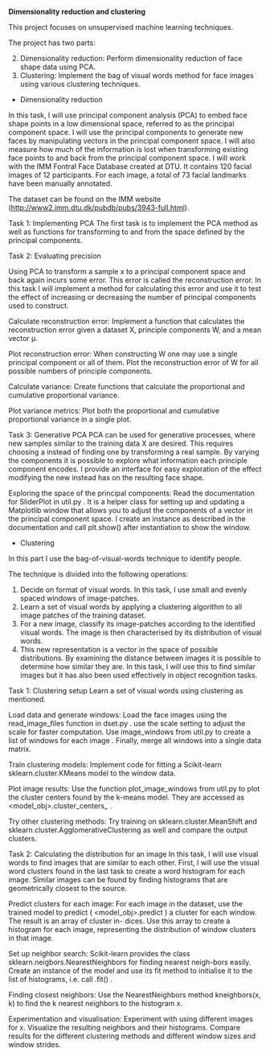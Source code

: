 **Dimensionality reduction and clustering**

This project focuses on unsupervised machine learning techniques.

The project has two parts:

2. Dimensionality reduction: Perform dimensionality reduction of face shape data using PCA.
3. Clustering: Implement the bag of visual words method for face images using various clustering techniques.


- Dimensionality reduction

In this task, I will use principal component analysis (PCA)
to embed face shape points in a low dimensional space, referred
to as the principal component space. I will use the principal
components to generate new faces by manipulating vectors in the
principal component space. I will also measure how much of the
information is lost when transforming existing face points to and
back from the principal component space.
I will work with the IMM Fontral Face Database created at
DTU. It contains 120 facial images of 12 participants. For each
image, a total of 73 facial landmarks have been manually annotated.

The dataset can be found on the IMM website (http://www2.imm.dtu.dk/pubdb/pubs/3943-full.html).

Task 1: Implementing PCA
The first task is to implement the PCA method as well as functions
for transforming to and from the space defined by the principal
components.

Task 2: Evaluating precision


Using PCA to transform a sample x to a principal component 
space and back again incurs some error. This error
is called the reconstruction error. In this task I will implement a
method for calculating this error and use it to test the effect of increasing 
or decreasing the number of principal components used to construct.

Calculate reconstruction error: 
Implement a function that calculates the reconstruction error given a dataset X,
principle components W, and a mean vector μ.

Plot reconstruction error: When constructing W one may use
a single principal component or all of them. Plot the reconstruction 
error of W for all possible numbers of principle components.

Calculate variance: Create functions that calculate the proportional and cumulative proportional variance.

Plot variance metrics: Plot both the proportional and cumulative proportional variance in a single plot.

Task 3: Generative PCA
PCA can be used for generative processes, where new samples similar to the training data X are desired. 
This requires choosing a instead of finding one by transforming a real
sample. By varying the components it is possible to explore
what information each principle component encodes. I provide
an interface for easy exploration of the effect modifying the new instead has on the resulting face shape.

Exploring the space of the principal components: Read the documentation for SliderPlot in util.py . It is a helper class
for setting up and updating a Matplotlib window that allows you to adjust the components of a vector in the principal component
space. I create an instance as described in the documentation and call plt.show() after instantiation to show the window.


- Clustering

In this part I use the bag-of-visual-words technique to
identify people. 

The technique is divided into the following operations:
1. Decide on format of visual words. In this task, I use
small and evenly spaced windows of image-patches.
2. Learn a set of visual words by applying a clustering algorithm to
all image patches of the training dataset.
3. For a new image, classify its image-patches according to the
identified visual words. The image is then characterised by its
distribution of visual words.
4. This new representation is a vector in the space of possible distributions. 
By examining the distance between images it is possible
to determine how similar they are. In this task, I will
use this to find similar images but it has also been used effectively in object recognition tasks.

Task 1: Clustering setup
Learn a set of visual words using clustering as mentioned.

Load data and generate windows: Load the face images
using the read_image_files function in dset.py . use the
scale setting to adjust the scale for faster computation. Use
image_windows from util.py to create a list of windows for
each image . Finally, merge all windows into a single data matrix.

Train clustering models: Implement code for fitting a Scikit-learn 
sklearn.cluster.KMeans model to the window data.

Plot image results: Use the function plot_image_windows
from util.py to plot the cluster centers found by the k-means
model. They are accessed as <model_obj>.cluster_centers_ .

Try other clustering methods: Try training on sklearn.cluster.MeanShift
and sklearn.cluster.AgglomerativeClustering as well and compare the output clusters.

Task 2: Calculating the distribution for an image
In this task, I will use visual words to find images that are similar 
to each other. First, I will use the visual word clusters found
in the last task to create a word histogram for each image. Similar
images can be found by finding histograms that are geometrically closest to the source.

Predict clusters for each image: For each image in the
dataset, use the trained model to predict ( <model_obj>.predict )
a cluster for each window. The result is an array of cluster in-
dices. Use this array to create a histogram for each image, 
representing the distribution of window clusters in that image.

Set up neighbor search: Scikit-learn provides the class
sklearn.neigbors.NearestNeighbors for finding nearest neigh-bors easily. 
Create an instance of the model and use its fit
method to initialise it to the list of histograms, i.e. call <model>.fit(<histograms>) .

Finding closest neighbors: Use the  NearestNeighbors
method kneighbors(x, k) to find the k nearest neighbors to the histogram x.

Experimentation and visualisation: Experiment with using
different images for x. Visualize the resulting neighbors and
their histograms. Compare results for the different clustering
methods and different window sizes and window strides.
